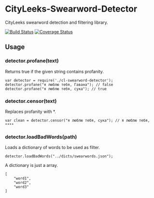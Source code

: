 # CityLeeks-Swearword-Detector

CityLeeks swearword detection and filtering library.

[![Build Status](https://travis-ci.org/iRobik/CityLeeks-Swearword-Detector.svg?branch=master)](https://travis-ci.org/iRobik/CityLeeks-Swearword-Detector)
[![Coverage Status](https://coveralls.io/repos/github/iRobik/CityLeeks-Swearword-Detector/badge.svg?branch=master)](https://coveralls.io/github/iRobik/CityLeeks-Swearword-Detector?branch=master)


## Usage

### detector.profane(text)

Returns true if the given string contains profanity.

    var detector = require('./cl-swearword-detector');
    detector.profane("я люблю тебя, Гавана"); // false
    detector.profane("я люблю тебя, сука"); // true

### detector.censor(text)

Replaces profanity with *.

    var clean = detector.censor("я люблю тебя, сука"); // я люблю тебя, ****

### detector.loadBadWords(path)

Loads a dictionary of words to be used as filter.

    detector.loadBadWords("../dicts/swearwords.json");

A dictionary is just a array.

	[
		"word1",
		"word2",
		"word3"
	]

